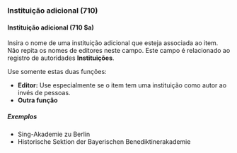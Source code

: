 ### Instituição adicional (710)

#### Instituição adicional (710 $a)
Insira o nome de uma instituição adicional que esteja associada ao item. Não repita os nomes de editores neste campo. Este campo é relacionado ao registro de autoridades **Instituições**.

Use somente estas duas funções:

- **Editor:** Use especialmente se o item tem uma instituição como autor ao invés de pessoas.
- **Outra função**

##### Exemplos  
- Sing-Akademie zu Berlin   
- Historische Sektion der Bayerischen Benediktinerakademie
